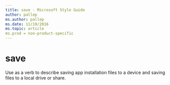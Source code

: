 ```yaml
---
title: save - Microsoft Style Guide
author: pallep
ms.author: pallep
ms.date: 11/19/2016
ms.topic: article
ms.prod = non-product-specific
---
```


# save

Use as a verb to describe saving app installation files to a device and saving files to a local drive or share. 

